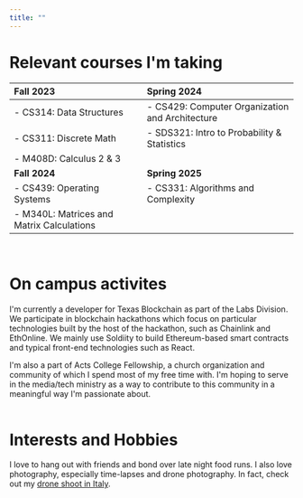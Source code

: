 ```yaml
---
title: ""
--- 
```

# Relevant courses I'm taking #
| **Fall 2023**                             | **Spring 2024**                                 | 
| :---------------------------------------- | :---------------------------------------------- |
| - CS314: Data Structures                  | - CS429: Computer Organization and Architecture |
| - CS311: Discrete Math                    | - SDS321: Intro to Probability & Statistics     |
| - M408D: Calculus 2 & 3                   |                                                 |
| **Fall 2024**                             | **Spring 2025**                                 | 
| - CS439: Operating Systems                | - CS331: Algorithms and Complexity              |
| - M340L: Matrices and Matrix Calculations |                                                 |
<br/>

# On campus activites #
I'm currently a developer for Texas Blockchain as part of the Labs Division. We participate in 
blockchain hackathons which focus on particular technologies built by the host of the hackathon,
such as Chainlink and EthOnline. We mainly use Soldiity to build Ethereum-based smart contracts 
and typical front-end technologies such as React.

I'm also a part of Acts College Fellowship, a church organization and community of which I spend
most of my free time with. I'm hoping to serve in the media/tech ministry as a way to contribute
to this community in a meaningful way I'm passionate about.  
<br/>

# Interests and Hobbies #
I love to hang out with friends and bond over late night food runs. I also love photography, 
especially time-lapses and drone photography. In fact, check out my 
<a target="_blank" href="/projects/drone-italy2023">drone shoot in Italy</a>.  
